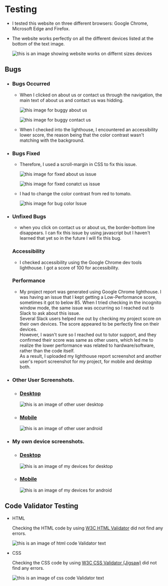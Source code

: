 # Testing

* I tested this website on three different browsers: Google Chrome, Microsoft Edge and Firefox.
* The website works perfectly on all the different devices listed at the bottom of the text image.

  ![this is an image showing website works on differnt sizes devices](assets/images/readme-images/devices-resolutions.png)

## Bugs
* ### Bugs Occurred
  * When I clicked on about us or contact us through the navigation, the main text of about us and contact us was hidding.

    ![this image for buggy about us](assets/images/readme-images/buggy-abt-us.png)

    ![this image for buggy contact us](assets/images/readme-images/buggy-contact-us.png)
  
  * When I checked into the lighthouse, I encountered an accessibility lower score, the reason being that the color contrast wasn't matching with the background.
 
* ### Bugs Fixed


  *  Therefore, I used a scroll-margin in CSS to fix this issue.

      ![this image for fixed about us issue](assets/images/readme-images/fixed-abt-us.png)

     ![this image for fixed conatct us issue](assets/images/readme-images/fixed-contact-us.png)  

    * I had to change the color contrast from red to tomato.

      ![this image for bug color Issue](assets/images/readme-images/bug-color.png)

* ### Unfixed Bugs
  * when you click on contact us or about us, the border-bottom line disappears. I can fix this issue by using javascript but I haven't learned that yet so in the future I will fix this bug.

  ### Accessibility 

   * I checked accessibility using the Google Chrome dev tools lighthouse. I got a score of 100 for accessibility.

  ### Performance
   * My project report was generated using Google Chrome lighthouse. I was having an issue that I kept getting a Low-Performance score, sometimes it got to below 85. When I tried checking in the incognito window mode, the same issue was occurring so I reached out to Slack to ask about this issue.  
Several Slack users helped me out by checking my project score on their own devices. The score appeared to be perfectly fine on their devices.  
However, I wasn't sure so I reached out to tutor support, and they confirmed their score was same as other users, which led me to realize the lower performance was related to hardware/software, rather than the code itself.  
As a result, I uploaded my lighthouse report screenshot and another user's report screenshot for my project, for mobile and desktop both.      
 
 * ### Other User Screenshots.
   * ### [Desktop](assets/images/readme-images/other-user-lighthouse-dekstop.png) 

     ![this is an image of other user desktop](assets/images/readme-images/other-user-lighthouse-desktop.png)

    * ### [Mobile](assets/images/readme-images/other-user-lighthouse-phones.png)

      ![this is an image of other user android](assets/images/readme-images/other-user-lighthouse-phones.png)

 * ### My own device screenshots.
   * ### [Desktop](assets/images/readme-images/my-lighthouse-desktop.png)

     ![this is an image of my devices for desktop](assets/images/readme-images/my-lighthouse-desktop.png)
    
   * ### [Mobile](assets/images/readme-images/my-lighthouse-phones.png)

     ![this is an image of my devices for android](assets/images/readme-images/my-lighthouse-phones.png)

## Code Validator Testing
 * HTML 

    Checking the HTML code by using [W3C HTML Validator](https://validator.w3.org/#validate_by_input) did not find any errors.    
    
    ![this is an image of html code Validator text](assets/images/readme-images/html-validator.png)

 * CSS 

    Checking the CSS code by using [W3C CSS Validator (Jigsaw)](https://jigsaw.w3.org/css-validator/#validate_by_input) did not find any errors.  

    ![this is an image of css code Validator text](assets/images/readme-images/css-validator.png)